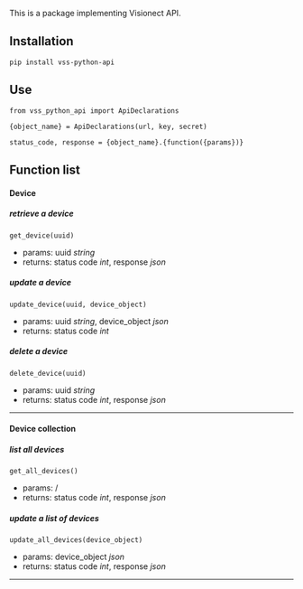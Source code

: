 This is a package implementing Visionect API.

## Installation

`pip install vss-python-api`

## Use

`from vss_python_api import ApiDeclarations`

`{object_name} = ApiDeclarations(url, key, secret)`

`status_code, response = {object_name}.{function({params})}`

## Function list

#### Device

##### retrieve a device

`get_device(uuid)`

 - params: uuid *string*
 - returns: status code *int*, response *json*

##### update a device

`update_device(uuid, device_object)`

 - params: uuid *string*, device_object *json*
 - returns: status code *int*

##### delete a device

`delete_device(uuid)`

 - params: uuid *string*
 - returns: status code *int*, response *json*

----

#### Device collection

##### list all devices

`get_all_devices()`

 - params: /
 - returns: status code *int*, response *json*

##### update a list of devices

`update_all_devices(device_object)`

 - params: device_object *json*
 - returns: status code *int*, response *json*

----